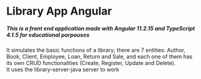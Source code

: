 # Library App Angular

##### This is a front end application made with Angular 11.2.15 and TypeScript 4.1.5 for educational porpouses

It simulates the basic functions of a library; there are 7 entities: Author, Book, Client, Employee, Loan, Return and Sale, and each one of them has its own CRUD functionalities (Create, Register, Update and Delete).  
It uses the library-server-java server to work
